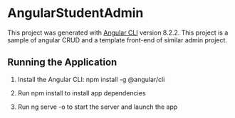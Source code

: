 # AngularStudentAdmin

This project was generated with [Angular CLI](https://github.com/angular/angular-cli) version 8.2.2.
This project is a sample of angular CRUD and a template front-end of similar admin project.

## Running the Application

1. Install the Angular CLI: npm install -g @angular/cli

2. Run npm install to install app dependencies

3. Run ng serve -o to start the server and launch the app
